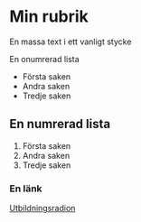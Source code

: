 # Min rubrik

En massa text i ett 
vanligt stycke

En onumrerad lista

+ Första saken
+ Andra saken
+ Tredje saken

## En numrerad lista

1. Första saken
99. Andra saken
4. Tredje saken

### En länk
[Utbildningsradion](http://www.ur.se)
